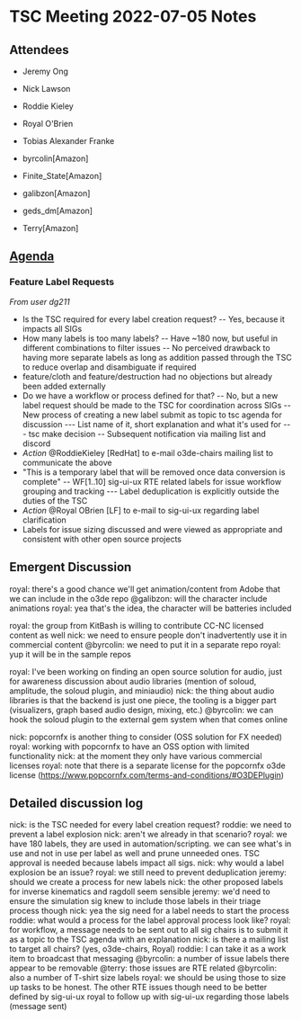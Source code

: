 # TSC Meeting 2022-07-05 Notes

## Attendees

- Jeremy Ong
- Nick Lawson
- Roddie Kieley
- Royal O'Brien
- Tobias Alexander Franke

- byrcolin[Amazon]
- Finite_State[Amazon]
- galibzon[Amazon]
- geds_dm[Amazon]
- Terry[Amazon]


## [Agenda](https://github.com/o3de/tsc/issues/38)

### Feature Label Requests

_From user dg211_

- Is the TSC required for every label creation request?
-- Yes, because it impacts all SIGs
- How many labels is too many labels?
-- Have ~180 now, but useful in different combinations to filter issues
-- No perceived drawback to having more separate labels as long as addition passed through the TSC to reduce overlap and disambiguate if required
- feature/cloth and feature/destruction had no objections but already been added externally
- Do we have a workflow or process defined for that?
-- No, but a new label request should be made to the TSC for coordination across SIGs
-- New process of creating a new label submit as topic to tsc agenda for discussion
--- List name of it, short explanation and what it's used for
--- tsc make decision
-- Subsequent notification via mailing list and discord
- *Action* @RoddieKieley [RedHat] to e-mail o3de-chairs mailing list to communicate the above
- "This is a temporary label that will be removed once data conversion is complete"
-- WF[1..10] sig-ui-ux RTE related labels for issue workflow grouping and tracking
--- Label deduplication is explicitly outside the duties of the TSC
- *Action* @Royal OBrien [LF] to e-mail to sig-ui-ux regarding label clarification
- Labels for issue sizing discussed and were viewed as appropriate and consistent with other open source projects


## Emergent Discussion

royal: there's a good chance we'll get animation/content from Adobe that we can include in the o3de repo
@galibzon: will the character include animations
royal: yea that's the idea, the character will be batteries included

royal: the group from KitBash is willing to contribute CC-NC licensed content as well
nick: we need to ensure people don't inadvertently use it in commercial content
@byrcolin: we need to put it in a separate repo
royal: yup it will be in the sample repos

royal: I've been working on finding an open source solution for audio, just for awareness
discussion about audio libraries (mention of soloud, amplitude, the soloud plugin, and miniaudio)
nick: the thing about audio libraries is that the backend is just one piece, the tooling is a bigger part (visualizers, graph based audio design, mixing, etc.)
@byrcolin: we can hook the soloud plugin to the external gem system when that comes online

nick: popcornfx is another thing to consider (OSS solution for FX needed)
royal: working with popcornfx to have an OSS option with limited functionality
nick: at the moment they only have various commercial licenses
royal: note that there is a separate license for the popcornfx o3de license (https://www.popcornfx.com/terms-and-conditions/#O3DEPlugin)


## Detailed discussion log

nick: is the TSC needed for every label creation request?
roddie: we need to prevent a label explosion
nick: aren't we already in that scenario?
royal: we have 180 labels, they are used in automation/scripting. we can see what's in use and not in use per label as well and prune unneeded ones. TSC approval is needed because labels impact all sigs.
nick: why would a label explosion be an issue?
royal: we still need to prevent deduplication
jeremy: should we create a process for new labels
nick: the other proposed labels for inverse kinematics and ragdoll seem sensible
jeremy: we'd need to ensure the simulation sig knew to include those labels in their triage process though
nick: yea the sig need for a label needs to start the process
roddie: what would a process for the label approval process look like?
royal: for workflow, a message needs to be sent out to all sig chairs is to submit it as a topic to the TSC agenda with an explanation
nick: is there a mailing list to target all chairs? (yes, o3de-chairs, Royal)
roddie: I can take it as a work item to broadcast that messaging
@byrcolin: a number of issue labels there appear to be removable
@terry: those issues are RTE related
@byrcolin: also a number of T-shirt size labels
royal: we should be using those to size up tasks to be honest. The other RTE issues though need to be better defined by sig-ui-ux
royal to follow up with sig-ui-ux regarding those labels (message sent)


